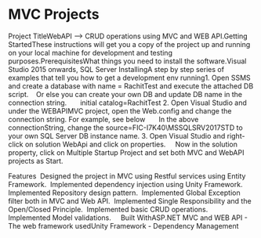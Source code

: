 # MVC Projects

Project TitleWebAPI --> CRUD operations using MVC and WEB API.Getting StartedThese instructions will get you a copy of the project up and running on your local machine for development and testing purposes.PrerequisitesWhat things you need to install the software.Visual Studio 2015 onwards, SQL Server InstallingA step by step series of examples that tell you how to get a development env running1. Open SSMS and create a database with name = RachitTest and execute the attached DB script.
   Or else you can create your own DB and update DB name in the connection string.<connectionStrings>
    <add name="RachitTestEntities" connectionString="metadata=res://*/Models.DBModels.csdl|res://*/Models.DBModels.ssdl|res://*/Models.DBModels.msl;provider=System.Data.SqlClient;provider connection string=&quot;data source=FIC-I7K40\MSSQLSRV2017STD;initial catalog=RachitTest;integrated security=True;MultipleActiveResultSets=True;App=EntityFramework&quot;" providerName="System.Data.EntityClient" />
  </connectionStrings>
initial catalog=RachitTest
2. Open Visual Studio and under the WEBAPIMVC project, open the Web.config and change the connection string. For example, see below<connectionStrings>
    <add name="RachitTestEntities" connectionString="metadata=res://*/Models.DBModels.csdl|res://*/Models.DBModels.ssdl|res://*/Models.DBModels.msl;provider=System.Data.SqlClient;provider connection string=&quot;data source=FIC-I7K40\MSSQLSRV2017STD;initial catalog=RachitTest;integrated security=True;MultipleActiveResultSets=True;App=EntityFramework&quot;" providerName="System.Data.EntityClient" />
  </connectionStrings>
In the above connectionString, change the source=FIC-I7K40\MSSQLSRV2017STD to your own SQL Server DB instance name.
3. Open Visual Studio and right-click on solution WebApi and click on properties.
    Now in the solution property, click on Multiple Startup Project and set both MVC and WebAPI projects as Start. 

Features  Designed the project in MVC using Restful services using Entity Framework.  Implemented dependency injection using Unity Framework.  Implemented Repository design pattern.  Implemented Global Exception filter both in MVC and Web API.  Implemented Single Responsibility and the Open/Closed Principle.  Implemented basic CRUD operations.  
  Implemented Model validations.  
 
Built WithASP.NET MVC and WEB API - The web framework usedUnity Framework - Dependency Management
